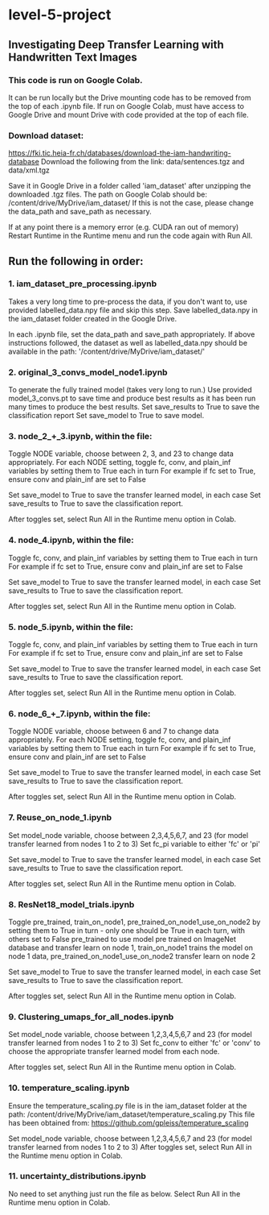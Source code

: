 # level-5-project
## Investigating Deep Transfer Learning with Handwritten Text Images


### This code is run on Google Colab.
It can be run locally but the Drive mounting code has to be removed from the top of each .ipynb file.
If run on Google Colab, must have access to Google Drive and mount Drive with code provided at the top of each file.

### Download dataset:
https://fki.tic.heia-fr.ch/databases/download-the-iam-handwriting-database
Download the following from the link:
data/sentences.tgz and data/xml.tgz

Save it in Google Drive in a folder called 'iam_dataset' after unzipping the downloaded .tgz files.
The path on Google Colab should be: /content/drive/MyDrive/iam_dataset/
If this is not the case, please change the data_path and save_path as necessary.

If at any point there is a memory error (e.g. CUDA ran out of memory) Restart Runtime in the Runtime menu and run the code again with Run All.

## Run the following in order:

### 1. iam_dataset_pre_processing.ipynb
Takes a very long time to pre-process the data, if you don't want to, use provided labelled_data.npy file and skip this step.
Save labelled_data.npy in the iam_dataset folder created in the Google Drive.

In each .ipynb file, set the data_path and save_path appropriately. If above instructions followed, the dataset as well as labelled_data.npy should be available in the path:
'/content/drive/MyDrive/iam_dataset/'

### 2. original_3_convs_model_node1.ipynb
To generate the fully trained model (takes very long to run.)
Use provided model_3_convs.pt to save time and produce best results as it has been run many times to produce the best results.
Set save_results to True to save the classification report
Set save_model to True to save model.


### 3. node_2_+_3.ipynb, within the file:
Toggle NODE variable, choose between 2, 3, and 23 to change data appropriately.
For each NODE setting, toggle fc, conv, and plain_inf variables by setting them to True each in turn
For example if fc set to True, ensure conv and plain_inf are set to False

Set save_model to True to save the transfer learned model, in each case
Set save_results to True to save the classification report.

After toggles set, select Run All in the Runtime menu option in Colab.



### 4. node_4.ipynb, within the file:
Toggle fc, conv, and plain_inf variables by setting them to True each in turn
For example if fc set to True, ensure conv and plain_inf are set to False

Set save_model to True to save the transfer learned model, in each case
Set save_results to True to save the classification report.

After toggles set, select Run All in the Runtime menu option in Colab.


### 5. node_5.ipynb, within the file:
Toggle fc, conv, and plain_inf variables by setting them to True each in turn
For example if fc set to True, ensure conv and plain_inf are set to False

Set save_model to True to save the transfer learned model, in each case
Set save_results to True to save the classification report.

After toggles set, select Run All in the Runtime menu option in Colab.


### 6. node_6_+_7.ipynb, within the file:
Toggle NODE variable, choose between 6 and 7 to change data appropriately.
For each NODE setting, toggle fc, conv, and plain_inf variables by setting them to True each in turn
For example if fc set to True, ensure conv and plain_inf are set to False

Set save_model to True to save the transfer learned model, in each case
Set save_results to True to save the classification report.

After toggles set, select Run All in the Runtime menu option in Colab.

### 7. Reuse_on_node_1.ipynb
Set model_node variable, choose between 2,3,4,5,6,7, and 23 (for model transfer learned from nodes 1 to 2 to 3)
Set fc_pi variable to either 'fc' or 'pi'

Set save_model to True to save the transfer learned model, in each case
Set save_results to True to save the classification report.

After toggles set, select Run All in the Runtime menu option in Colab.

### 8. ResNet18_model_trials.ipynb
Toggle pre_trained, train_on_node1, pre_trained_on_node1_use_on_node2 by setting them to True in turn - only one should be True in each turn, with others set to False
pre_trained to use model pre trained on ImageNet database and transfer learn on node 1, train_on_node1 trains the model on node 1 data, pre_trained_on_node1_use_on_node2 transfer learn on node 2

Set save_model to True to save the transfer learned model, in each case
Set save_results to True to save the classification report.

After toggles set, select Run All in the Runtime menu option in Colab.

### 9. Clustering_umaps_for_all_nodes.ipynb
Set model_node variable, choose between 1,2,3,4,5,6,7 and 23 (for model transfer learned from nodes 1 to 2 to 3)
Set fc_conv to either 'fc' or 'conv' to choose the appropriate transfer learned model from each node.

After toggles set, select Run All in the Runtime menu option in Colab.

### 10. temperature_scaling.ipynb
Ensure the temperature_scaling.py file is in the iam_dataset folder at the path: /content/drive/MyDrive/iam_dataset/temperature_scaling.py
This file has been obtained from: https://github.com/gpleiss/temperature_scaling

Set model_node variable, choose between 1,2,3,4,5,6,7 and 23 (for model transfer learned from nodes 1 to 2 to 3)
After toggles set, select Run All in the Runtime menu option in Colab.

### 11. uncertainty_distributions.ipynb
No need to set anything just run the file as below.
Select Run All in the Runtime menu option in Colab.
